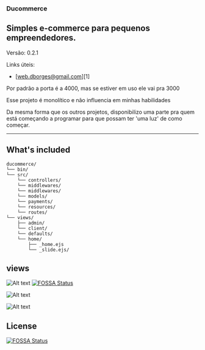 ### **Ducommerce**
## Simples e-commerce para pequenos empreendedores.
Versão: 0.2.1

Links úteis:
- [web.dborges@gmail.com][1]

<p> Por padrão a porta é a 4000, mas se estiver em uso ele vai pra 3000 </p>
<p>Esse projeto é monolítico e não influencia em minhas habilidades</p>
<p>Da mesma forma que os outros projetos, disponibilizo uma parte pra quem está começando a programar para que possam ter 'uma luz' de como começar.</p>

-------------
## What's included


```text
ducommerce/
└── bin/
└── src/
    └── controllers/
    └── middlewares/
    └── middlewares/
    └── models/
    └── payments/
    └── resources/
    └── routes/
└── views/
    ├── admin/
    └── client/
    └── defaults/
    └── home/
        ├── _home.ejs
        └── _slide.ejs/
```



## views

![Alt text](https://imgur.com/W1WJ8mC.jpg)
[![FOSSA Status](https://app.fossa.io/api/projects/git%2Bgithub.com%2Fdeeborges%2Fecommerce-ejs-nodejs-javascript.svg?type=shield)](https://app.fossa.io/projects/git%2Bgithub.com%2Fdeeborges%2Fecommerce-ejs-nodejs-javascript?ref=badge_shield)

![Alt text](https://imgur.com/plsWaV7.jpg)

![Alt text](https://imgur.com/gvqElPy.jpg)


## License
[![FOSSA Status](https://app.fossa.io/api/projects/git%2Bgithub.com%2Fdeeborges%2Fecommerce-ejs-nodejs-javascript.svg?type=large)](https://app.fossa.io/projects/git%2Bgithub.com%2Fdeeborges%2Fecommerce-ejs-nodejs-javascript?ref=badge_large)